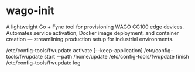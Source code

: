 # wago-init

A lightweight Go + Fyne tool for provisioning WAGO CC100 edge devices. Automates service activation, Docker image deployment, and container creation — streamlining production setup for industrial environments.

  
/etc/config-tools/fwupdate activate [--keep-application]
/etc/config-tools/fwupdate start --path /home/update
/etc/config-tools/fwupdate finish
/etc/config-tools/fwupdate log
